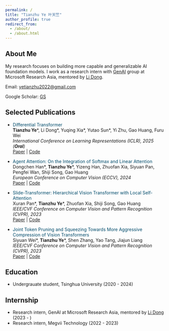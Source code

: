 ```yaml
---
permalink: /
title: "Tianzhu Ye 叶天竺"
author_profile: true
redirect_from: 
  - /about/
  - /about.html
---
```


## About Me
<!-- I'm a first-year PhD student in Department of Automation at Tsinghua University, advised by [Gao Huang](https://www.gaohuang.net/). I also work as a research intern with Natural Language Computing group at Microsoft Research Asia, mentored by [Li Dong](https://dong.li/). My research focuses on building more capable and generalizable AI foundation models. -->

My research focuses on building more capable and generalizable AI foundation models. I work as a research intern with [GenAI](https://www.microsoft.com/en-us/research/group/general-artificial-intelligence/) group at Microsoft Research Asia, mentored by [Li Dong](https://dong.li/). 

<!-- Email: ytz24@mails.tsinghua.edu.cn -->
Email: yetianzhu2022@gmail.com

Google Scholar: [GS](https://scholar.google.com/citations?user=7X8BCBsAAAAJ)

## Selected Publications

- <span style="color:#004B6B">Differential Transformer</span>  
**Tianzhu Ye**\*, Li Dong\*, Yuqing Xia\*, Yutao Sun\*, Yi Zhu, Gao Huang, Furu Wei  
*International Conference on Learning Representations (ICLR), 2025 (**Oral**)*  
[Paper](https://arxiv.org/abs/2410.05258) | [Code](https://aka.ms/Diff-Transformer)  

- <span style="color:#004B6B">Agent Attention: On the Integration of Softmax and Linear Attention</span>  
Dongchen Han\*, **Tianzhu Ye**\*, Yizeng Han, Zhuofan Xia, Siyuan Pan, Pengfei Wan, Shiji Song, Gao Huang  
*European Conference on Computer Vision (ECCV), 2024*  
[Paper](https://arxiv.org/abs/2312.08874) | [Code](https://github.com/LeapLabTHU/Agent-Attention)

- <span style="color:#004B6B">Slide-Transformer: Hierarchical Vision Transformer with Local Self-Attention</span>  
Xuran Pan\*, **Tianzhu Ye**\*, Zhuofan Xia, Shiji Song, Gao Huang  
*IEEE/CVF Conference on Computer Vision and Pattern Recognition (CVPR), 2023*  
[Paper](https://arxiv.org/abs/2304.04237) | [Code](https://github.com/LeapLabTHU/Slide-Transformer)

- <span style="color:#004B6B">Joint Token Pruning and Squeezing Towards More Aggressive Compression of Vision Transformers</span>  
Siyuan Wei\*, **Tianzhu Ye**\*, Shen Zhang, Yao Tang, Jiajun Liang  
*IEEE/CVF Conference on Computer Vision and Pattern Recognition (CVPR), 2023*  
[Paper](https://arxiv.org/abs/2304.10716) | [Code](https://github.com/megvii-research/TPS-CVPR2023)

## Education
<!-- - Ph.D. student, Tsinghua University (2024 - ) -->
- Undergrauate student, Tsinghua University (2020 - 2024)

## Internship
- Research intern, GenAI at Microsoft Research Asia, mentored by [Li Dong](https://dong.li/) (2023 - )
- Research intern, Megvii Technology (2022 - 2023)
